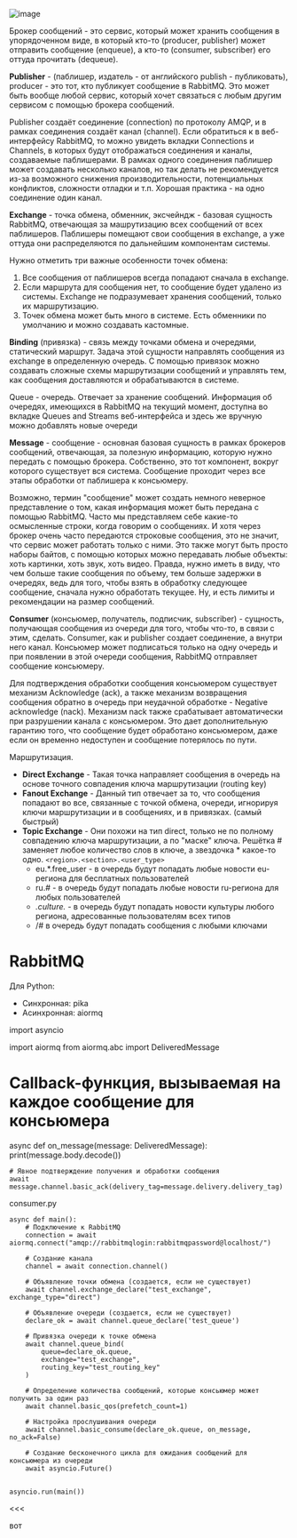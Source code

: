 ![image](https://github.com/user-attachments/assets/5b924afc-25a3-43e1-a7db-40a35c6be79a)

Брокер сообщений - это сервис, который может хранить сообщения в упорядоченном виде, в который кто-то (producer, publisher) может отправить сообщение (enqueue), а кто-то (consumer, subscriber) его оттуда прочитать (dequeue).

__Publisher__ - (паблишер, издатель - от английского publish - публиковать), producer - это тот, кто публикует сообщение в RabbitMQ. Это может быть вообще любой сервис, который хочет связаться с любым другим сервисом с помощью брокера сообщений.

Publisher создаёт соединение (connection) по протоколу AMQP, и в рамках соединения создаёт канал (channel). Если обратиться к в веб-интерфейсу RabbitMQ, то можно увидеть вкладки Connections и Channels, в которых будут отображаться соединения и каналы, создаваемые паблишерами. В рамках одного соединения паблишер может создавать несколько каналов, но так делать не рекомендуется из-за возможного снижения производительности, потенциальных конфликтов, сложности отладки и т.п. Хорошая практика - на одно соединение один канал.

__Exchange__ - точка обмена, обменник, эксчейндж - базовая сущность RabbitMQ, отвечающая за машрутизацию всех сообщений от всех паблишеров. Паблишеры помещают свои сообщения в exchange, а уже оттуда они распределяются по дальнейшим компонентам системы.

Нужно отметить три важные особенности точек обмена:
1. Все сообщения от паблишеров всегда попадают сначала в exchange.
2. Если маршрута для сообщения нет, то сообщение будет удалено из системы. Exchange не подразумевает хранения сообщений, только их маршрутизацию.
3. Точек обмена может быть много в системе. Есть обменники по умолчанию и можно создавать кастомные.


__Binding__ (привязка) - связь между точками обмена и очередями, статический маршрут. Задача этой сущности направлять сообщения из exchange в определенную очередь. С помощью привязок можно создавать сложные схемы маршрутизации сообщений и управлять тем, как сообщения доставляются и обрабатываются в системе.

Queue - очередь. Отвечает за хранение сообщений. Информация об очередях, имеющихся в RabbitMQ на текущий момент, доступна во вкладке Queues and Streams веб-интерфейса и здесь же вручную можно добавлять новые очереди

__Message__ - сообщение - основная базовая сущность в рамках брокеров сообщений, отвечающая, за полезную информацию, которую нужно передать с помощью брокера. Собственно, это тот компонент, вокруг которого существует вся система. Сообщение проходит через все этапы обработки от паблишера к консьюмеру.

Возможно, термин "сообщение" может создать немного неверное представление о том, какая информация может быть передана с помощью RabbitMQ. Часто мы представляем себе какие-то осмысленные строки, когда говорим о сообщениях. И хотя через брокер очень часто передаются строковые сообщения, это не значит, что сервис может работать только с ними. Это также могут быть просто наборы байтов, с помощью которых можно передавать любые объекты: хоть картинки, хоть звук, хоть видео. Правда, нужно иметь в виду, что чем больше такие сообщения по объему, тем больше задержки в очередях, ведь для того, чтобы взять в обработку следующее сообщение, сначала нужно обработать текущее. Ну, и есть лимиты и рекомендации на размер сообщений.

__Consumer__ (консьюмер, получатель, подписчик, subscriber) - сущность, получающая сообщения из очереди для того, чтобы что-то, в связи с этим, сделать. Consumer, как и publisher создает соединение, а внутри него канал. Консьюмер может подписаться только на одну очередь и при появлении в этой очереди сообщения, RabbitMQ отправляет сообщение консьюмеру.

Для подтверждения обработки сообщения консьюмером существует механизм Acknowledge (ack), а также механизм возвращения сообщения обратно в очередь при неудачной обработке - Negative acknowledge (nack). Механизм nack также срабатывает автоматически при разрушении канала с консьюмером. Это дает дополнительную гарантию того, что сообщение будет обработано консьюмером, даже если он временно недоступен и сообщение потерялось по пути.


Маршрутизация. 

- __Direct Exchange__ - Такая точка направляет сообщения в очередь на основе точного совпадения ключа маршрутизации (routing key)
- __Fanout Exchange__ - Данный тип отвечает за то, что сообщения попадают во все, связанные с точкой обмена, очереди, игнорируя ключи маршрутизации и в сообщениях, и в привязках. (самый быстрый)
- __Topic Exchange__ - Они похожи на тип direct, только не по полному совпадению ключа маршрутизации, а по "маске" ключа.
  Решётка # заменяет любое количество слов в ключе, а звездочка * какое-то одно. 
  `<region>.<section>.<user_type>`
    - eu.*.free_user - в очередь будут попадать любые новости eu-региона для бесплатных пользователей
    - ru.# - в очередь будут попадать любые новости ru-региона для любых пользователей
    - *.culture.* - в очередь будут попадать новости культуры любого региона, адресованные пользователям всех типов
    - /# в очередь будут попадать сообщения с любыми ключами

# RabbitMQ

Для Python:
  - Синхронная: pika
  - Асинхронная: aiormq

import asyncio

import aiormq
from aiormq.abc import DeliveredMessage


# Callback-функция, вызываемая на каждое сообщение для консьюмера
async def on_message(message: DeliveredMessage):
    print(message.body.decode())

    # Явное подтверждение получения и обработки сообщения
    await message.channel.basic_ack(delivery_tag=message.delivery.delivery_tag)

consumer.py

>>>

```
async def main():
    # Подключение к RabbitMQ
    connection = await aiormq.connect("amqp://rabbitmqlogin:rabbitmqpassword@localhost/")

    # Создание канала
    channel = await connection.channel()

    # Объявление точки обмена (создается, если не существует)
    await channel.exchange_declare("test_exchange", exchange_type="direct")

    # Объявление очереди (создается, если не существует)
    declare_ok = await channel.queue_declare('test_queue')

    # Привязка очереди к точке обмена
    await channel.queue_bind(
        queue=declare_ok.queue,
        exchange="test_exchange",
        routing_key="test_routing_key"
    )

    # Определение количества сообщений, которые консьюмер может получить за один раз
    await channel.basic_qos(prefetch_count=1)

    # Настройка прослушивания очереди
    await channel.basic_consume(declare_ok.queue, on_message, no_ack=False)

    # Создание бесконечного цикла для ожидания сообщений для консьюмера из очереди
    await asyncio.Future()


asyncio.run(main())
```

<<<

вот
